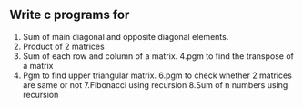 ## Write c programs for

1. Sum of main diagonal and opposite diagonal elements.
2. Product of 2 matrices
3. Sum of each row and column of a matrix.
   4.pgm to find the transpose of a matrix
4. Pgm to find upper triangular matrix.
   6.pgm to check whether 2 matrices are same or not
   7.Fibonacci using recursion
   8.Sum of n numbers using recursion
